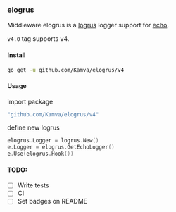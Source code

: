 ### elogrus

Middleware elogrus is a [logrus](https://github.com/sirupsen/logrus) logger support for [echo](https://github.com/labstack/echo).

`v4.0` tag supports v4.

#### Install

```sh
go get -u github.com/Kamva/elogrus/v4
```

#### Usage

import package

```go
"github.com/Kamva/elogrus/v4"
```

define new logrus

```go
elogrus.Logger = logrus.New()
e.Logger = elogrus.GetEchoLogger()
e.Use(elogrus.Hook())
```


#### TODO: 
- [ ] Write tests
- [ ] CI
- [ ] Set badges on README
